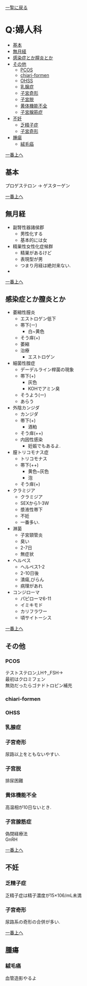 [一覧に戻る](../README.md)

# Q:婦人科

* [基本](#基本)
* [無月経](#無月経)
* [感染症とか膣炎とか](#感染症とか膣炎とか)
* [その他](#その他)
    * [PCOS](#pcos)
    * [chiari-formen](#chiari-formen)
    * [OHSS](#ohss)
    * [乳腺症](#乳腺症)
    * [子宮奇形](#子宮奇形)
    * [子宮脱](#子宮脱)
    * [黄体機能不全](#黄体機能不全)
    * [子宮腺筋症](#子宮腺筋症)
* [不妊](#不妊)
    * [乏精子症](#乏精子症)
    * [子宮奇形](#子宮奇形)
* [腫瘍](#腫瘍)
    * [絨毛癌](#絨毛癌)


[一番上へ](#q:婦人科)
## 基本
プロゲステロン → ゲスターゲン

[一番上へ](#q:婦人科)
## 無月経
* 副腎性器諸侯郡
    * 男性化する
    * 基本的には女
* 精巣性女性化症候群
    * 精巣があるけど
    * 表現型が男
    * つまり月経は絶対来ない.
* 

[一番上へ](#q:婦人科)
## 感染症とか膣炎とか
* 萎縮性膣炎
    * エストロゲン低下
    * 帯下(ー)
        * 白~黄色
    * そう痒(+)
    * 萎縮
    * 治療
        * エストロゲン
* 細菌性腟症
    * デーデルライン桿菌の現象
    * 帯下(+)
        * 灰色
        * KOHでアミン臭
    * そうよう(ー)
    * あらう
* 外陰カンジダ
    * カンジダ
    * 帯下(+)
        * 酒粕
    * そう痒(++)
    * 内因性感染
        * 妊娠でもあるよ.
* 膣トリコモナス症
    * トリコモナス
    * 帯下(++)
        * 黄色~灰色
        * 泡
    * そう痒(+)
* クラミジア
    * クラミジア
    * SEXから1-3W
    * 漿液性帯下
    * 不妊
    * 一番多い.
* 淋菌
    * 子宮頸管炎
    * 臭い
    * 2-7日
    * 無症状
* ヘルペス
    * ヘルペス1-2
    * 2-10日後
    * 潰瘍,びらん
    * 病理があれ
* コンジローマ
    * パピローマ6-11
    * イミキモド
    * カリフラワー
    * 頃サイトーシス



[一番上へ](#q:婦人科)
## その他
### PCOS
テストステロン,LH↑,,FSH→  
最初はクロミフェン  
無効だったらゴナドトロピン補充

### chiari-formen
### OHSS
### 乳腺症
### 子宮奇形
尿路以上をともないやすい.
### 子宮脱
排尿困難
### 黄体機能不全
高温相が10日ないとき.  
### 子宮腺筋症
偽閉経療法  
GnRH


[一番上へ](#q:婦人科)
## 不妊
### 乏精子症
乏精子症は精子濃度が15×106/mL未満

### 子宮奇形
尿路系の奇形の合併が多い.

[一番上へ](#q:婦人科)
## 腫瘍
### 絨毛癌
血管造影やるよ
